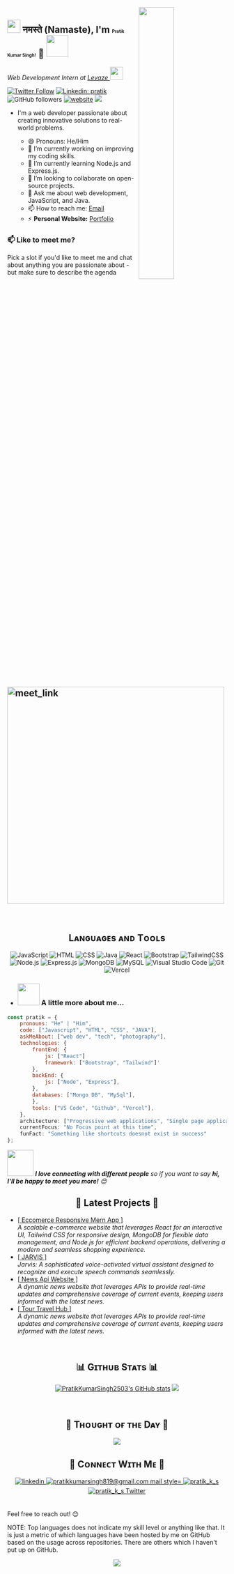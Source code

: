 <!--  Banner 
![search](https://github.com/PratikKumarSingh2503/PratikKumarSingh2503/assets/132550388/b8bd15d9-7e27-49b7-95f7-68cc4f3b2330)
<br /> -->

<!--Night Owl image-->
<div>
  <img align="right" width="40%" src="https://owlbertsio-resized.s3.amazonaws.com/Popper.psd.full.png">
</div>

<h2><img src="#" width="30"/> नमस्ते (Namaste), I'm <span style="font-size:10px;">Pratik Kumar Singh!</span> 👋 <img src="#" width="50"></h2>
<p><em>Web Development Intern at <a href="https://www.levaze.com/">Levaze
</a><img src="https://media.giphy.com/media/WUlplcMpOCEmTGBtBW/giphy.gif" width="30"> 
</em></p>

[![Twitter Follow](https://img.shields.io/twitter/follow/pratik?label=Follow)](https://twitter.com/PratikSingh819)
[![Linkedin: pratik](https://img.shields.io/badge/-pratik-blue?style=flat-square&logo=Linkedin&logoColor=white&link=https://www.linkedin.com/in/anmol-p-singh/)](https://www.linkedin.com/in/pratik-kumar-singh-aa6746221/)
![GitHub followers](https://img.shields.io/github/followers/PratikKumarSingh2503?label=Follow&style=social)
[![website](https://img.shields.io/badge/Website-46a2f1.svg?&style=flat-square&logo=Google-Chrome&logoColor=white&link=https://pratik-portfolio-woad.vercel.app/)](https://pratik-portfolio-woad.vercel.app/)
![](https://visitor-badge.glitch.me/badge?page_id=PratikKumarSingh2503.PratikKumarSingh2503)
<!--- ![Waka Readme](https://github.com/PratikKumarSingh2503/PratikKumarSingh2503/workflows/Waka%20Readme/badge.svg) --->



- I'm a web developer passionate about creating innovative solutions to real-world problems.

  - 😄 Pronouns: He/Him
  - 🔭 I’m currently working on improving my coding skills.
  - 🌱 I’m currently learning Node.js and Express.js.
  - 👯 I’m looking to collaborate on open-source projects.
  - 💬 Ask me about web development, JavaScript, and Java.
  - 📫 How to reach me: [Email](mailto:pratikkumarsingh819@example.com)
  - ⚡ **Personal Website:** [Portfolio](https://pratik-portfolio-woad.vercel.app/)
 
<!--Profile Count Badge-->
<p align="left">
<!--   <img src="https://komarev.com/ghpvc/?username=PratikKumarSingh2503&label=Profile%20views&color=770677&style=for-the-badge&logo=star" alt="PratikKumarSingh2503" style="padding-right:20px;" /> -->
</p>

### 📫 Like to meet me?

Pick a slot if you'd like to meet me and chat about anything you are passionate about - but make sure to describe the agenda

<a href="https://calendly.com/pratikkumarsingh819/30min" target="_blank"><img width="498" alt="meet_link" src="https://user-images.githubusercontent.com/15426564/144297439-f530f383-e73e-41e0-9914-a9b7d3f432e5.png"></a>
---
<br />

<!--Languages and Tools Section-->       
<h2 align="center">Lᴀɴɢᴜᴀɢᴇs ᴀɴᴅ Tᴏᴏʟs</h2> 
<p align="center">
<!-- <img width="500px"  src="https://skillicons.dev/icons?i=js,html,css,java,react,bootstrap,tailwind,nodejs,expressjs,mongo,mysql,vscode,git,vercel,x&perline=7"  /> -->
<img alt="JavaScript" src="https://img.shields.io/badge/-JavaScript-F7DF1E?style=flat-square&logo=javascript&logoColor=black" />
<img alt="HTML" src="https://img.shields.io/badge/-HTML5-E34F26?style=flat-square&logo=html5&logoColor=white" />
<img alt="CSS" src="https://img.shields.io/badge/-CSS3-1572B6?style=flat-square&logo=css3&logoColor=white" />
<img alt="Java" src="https://img.shields.io/badge/-Java-007396?style=flat-square&logo=java&logoColor=white" />
<img alt="React" src="https://img.shields.io/badge/-React-45b8d8?style=flat-square&logo=react&logoColor=white" />
<img alt="Bootstrap" src="https://img.shields.io/badge/-Bootstrap-563D7C?style=flat-square&logo=bootstrap&logoColor=white" />
<img alt="TailwindCSS" src="https://img.shields.io/badge/-TailwindCSS-38B2AC?style=flat-square&logo=tailwind-css&logoColor=white" />
  <br>
<img alt="Node.js" src="https://img.shields.io/badge/-Node.js-339933?style=flat-square&logo=node.js&logoColor=white" />
<img alt="Express.js" src="https://img.shields.io/badge/-Express.js-000000?style=flat-square&logo=express&logoColor=white" />
<img alt="MongoDB" src="https://img.shields.io/badge/-MongoDB-47A248?style=flat-square&logo=mongodb&logoColor=white" />
<img alt="MySQL" src="https://img.shields.io/badge/-MySQL-4479A1?style=flat-square&logo=mysql&logoColor=white" />
<img alt="Visual Studio Code" src="https://img.shields.io/badge/-Visual%20Studio%20Code-007ACC?style=flat-square&logo=visual-studio-code&logoColor=white" />
<img alt="Git" src="https://img.shields.io/badge/-Git-F05032?style=flat-square&logo=git&logoColor=white" />
<img alt="Vercel" src="https://img.shields.io/badge/-Vercel-000000?style=flat-square&logo=vercel&logoColor=white" />
</p>


  - ### <img src="https://media.giphy.com/media/VgCDAzcKvsR6OM0uWg/giphy.gif" width="50"> A little more about me...  

```javascript
const pratik = {
    pronouns: "He" | "Him",
    code: ["Javascript", "HTML", "CSS", "JAVA"],
    askMeAbout: ["web dev", "tech", "photography"],
    technologies: {
        frontEnd: {
            js: ["React"]
            framework: ["Bootstrap", "Tailwind"]'
        }, 
        backEnd: {
            js: ["Node", "Express"],
        },
        databases: ["Mongo DB", "MySql"],
        },
        tools: ["VS Code", "Github", "Vercel"], 
    },
    architecture: ["Progressive web applications", "Single page applications"],
    currentFocus: "No Focus point at this time",
    funFact: "Something like shortcuts doesnot exist in success"
};
```

<img src="https://media.giphy.com/media/LnQjpWaON8nhr21vNW/giphy.gif" width="60"> <em><b>I love connecting with different people</b> so if you want to say <b>hi, I'll be happy to meet you more!</b> 😊</em>
<br />


<!--     Comment Out  -->
<!-- <h3>Open source projects</h3>
<table>
  <thead align="center">
    <tr border: none;>
      <td><b>🎁 Projects</b></td>
      <td><b>⭐ Stars</b></td>
      <td><b>📚 Forks</b></td>
      <td><b>🛎 Issues</b></td>
      <td><b>📬 Pull requests</b></td>
    </tr>
  </thead>
  <tbody>
    <tr>
      <td><a href="https://github.com/thmsgbrt/react-simple-pull-to-refresh"><b>React PullToRefresh component</b></a></td>
      <td><img alt="Stars" src="https://img.shields.io/github/stars/thmsgbrt/react-simple-pull-to-refresh?style=flat-square&labelColor=343b41"/></td>
      <td><img alt="Forks" src="https://img.shields.io/github/forks/thmsgbrt/react-simple-pull-to-refresh?style=flat-square&labelColor=343b41"/></td>
      <td><img alt="Issues" src="https://img.shields.io/github/issues/thmsgbrt/react-simple-pull-to-refresh?style=flat-square&labelColor=343b41"/></td>
      <td><img alt="Pull Requests" src="https://img.shields.io/github/issues-pr/thmsgbrt/react-simple-pull-to-refresh?style=flat-square&labelColor=343b41"/></td>
    </tr>
	  <tr>
      <td><a href="https://github.com/thmsgbrt/Chrome-Extension-with-React-and-Typescript-Starter-Pack"><b>Typescript & React Chrome Extension Starter</b></a></td>
      <td><img alt="Stars" src="https://img.shields.io/github/stars/thmsgbrt/Chrome-Extension-with-React-and-Typescript-Starter-Pack?style=flat-square&labelColor=343b41"/></td>
      <td><img alt="Forks" src="https://img.shields.io/github/forks/thmsgbrt/Chrome-Extension-with-React-and-Typescript-Starter-Pack?style=flat-square&labelColor=343b41"/></td>
      <td><img alt="Issues" src="https://img.shields.io/github/issues/thmsgbrt/Chrome-Extension-with-React-and-Typescript-Starter-Pack?style=flat-square&labelColor=343b41"/></td>
      <td><img alt="Pull Requests" src="https://img.shields.io/github/issues-pr/thmsgbrt/Chrome-Extension-with-React-and-Typescript-Starter-Pack?style=flat-square&labelColor=343b41"/></td>
    </tr>
    <tr>
      <td><a href="https://github.com/thmsgbrt/nodejs-typescript-express-apollo-graphql-starter"><b>NodeJs Express TypeScript GraphQL Starter</b></a></td>
      <td><img alt="Stars" src="https://img.shields.io/github/stars/thmsgbrt/nodejs-typescript-express-apollo-graphql-starter?style=flat-square&labelColor=343b41"/></td>
      <td><img alt="Forks" src="https://img.shields.io/github/forks/thmsgbrt/nodejs-typescript-express-apollo-graphql-starter?style=flat-square&labelColor=343b41"/></td>
      <td><img alt="Issues" src="https://img.shields.io/github/issues/thmsgbrt/nodejs-typescript-express-apollo-graphql-starter?style=flat-square&labelColor=343b41"/></td>
      <td><img alt="Pull Requests" src="https://img.shields.io/github/issues-pr/thmsgbrt/nodejs-typescript-express-apollo-graphql-starter?style=flat-square&labelColor=343b41"/></td>
    </tr>
  </tbody>
</table>
<br /> -->


<h2 align="center">🤝 Latest Projects 🤝 </h2>
 <ul>
	 <li>
		 <a href="https://e-commerce-2nd.vercel.app/">[ Eccomerce Responsive Mern App ]</a> <br>
		 <i>A scalable e-commerce website that leverages React for an interactive UI, Tailwind CSS for responsive design, MongoDB for flexible data management, and Node.js for efficient backend 
                    operations, delivering a modern and seamless shopping experience.</i>
	</li>
	 <li>
		 <a href="https://jarvis-sand-eight.vercel.app/">[ JARVIS ]</a> <br>
		 <i>Jarvis: A sophisticated voice-activated virtual assistant designed to recognize and execute speech commands seamlessly.</i>
	</li>
	 <li>
		 <a href="https://news-api-website-rose.vercel.app/">[ News Api Website ]</a> <br>
		 <i>A dynamic news website that leverages APIs to provide real-time updates and comprehensive coverage of current events, keeping users informed with the latest news.</i>
	</li>
	 <li>
		 <a href="https://tour-travel-hub.vercel.app/">[ Tour Travel Hub ]</a> <br>
		 <i>A dynamic news website that leverages APIs to provide real-time updates and comprehensive coverage of current events, keeping users informed with the latest news.</i>
	</li>
   </ul>
<br />


<!--Badges Earn ( Comment Out )   -->
<!-- <h2 align="center">📊 My Badges 📊</h2>
<div style="text-align: center;">
<img src="https://github.com/user-attachments/assets/a4067159-4e7a-4605-840c-50fced081d5f" alt="Database Programming with SQL" style="width: 150px; height: 150px;" />
<img src="https://github.com/user-attachments/assets/fe053515-7c34-472a-bf01-1b278ca69925" alt="Java Explorer" style="width: 350px; height: 150px;" />
  </div>
<br />  -->


<!--Trophies Section-->   
<!-- <h2 align="center">🏆 Gɪᴛʜᴜʙ Tʀᴏᴘʜɪᴇs 🏆</h2>
<p align="center">
  <a href="https://github.com/PratikKumarSingh2503/github-profile-trophy">
    <img src="https://github-profile-trophy.vercel.app/?username=PratikKumarSingh2503&row=2&column=6&margin-w=20&margin-h=20" alt="GitHub Trophies">
  </a>
</p>   
<br /> -->

<!--Github stats Table--> 
<h2 align="center">📊 Gɪᴛʜᴜʙ Sᴛᴀᴛs 📊</h2>

<p align="center">
<a href="http://www.github.com/PratikKumarSingh2503"><img src="https://github-readme-stats.vercel.app/api?username=PratikKumarSingh2503&show_icons=true&hide=&count_private=true&title_color=3382ed&text_color=ffffff&icon_color=3382ed&bg_color=1c1917&hide_border=true&show_icons=true" alt="PratikKumarSingh2503's GitHub stats" /></a>
<a href="http://www.github.com/arifszn"><img src="https://github-readme-streak-stats.herokuapp.com/?user=PratikKumarSingh2503&stroke=ffffff&background=1c1917&ring=0891b2&fire=0891b2&currStreakNum=ffffff&currStreakLabel=0891b2&sideNums=ffffff&sideLabels=ffffff&dates=ffffff&hide_border=true" /></a>
 </p>

<!----
<table width="100%">
  <tr>
    <td width="50%">
      <h3 align="center"><strong>Gɪᴛʜᴜʙ Sᴛᴀᴛs</strong></h3>
      <p align="center">
        <a href="https://github.com/PratikKumarSingh2503">
          <img align="center" src="https://github-readme-stats.vercel.app/api?username=PratikKumarSingh2503&count_private=true&show_icons=true&theme=nightowl" alt="GitHub Stats" />
        </a>
      </p>
    </td>
    <td width="50%">
      <h3 align="center"><strong>Sᴛʀᴇᴀᴋ Sᴛᴀᴛs</strong></h3>
      <p align="center">
        <a href="https://github.com/PratikKumarSingh2503">
          <img align="center" src="https://streak-stats.demolab.com?user=PratikKumarSingh2503&theme=nightowl" alt="Streak Stats" />
        </a>
      </p>
    </td>
  </tr>
  <tr>
    <td width="50%">
      <h3 align="center"><strong>Lᴀᴛᴇsᴛ Pʀᴏᴊᴇᴄᴛ</strong></h3>
      <p align="center">
        <a href="https://github.com/PratikKumarSingh2503/Pratik-Portfolio">
          <img align="center" width="470" src="https://github-readme-stats.vercel.app/api/pin/?username=PratikKumarSingh2503&repo=Pratik-Portfolio&theme=nightowl&show_owner=true" alt="Awesome-Dev-Portfolios" />
        </a>
      </p>
    </td>
    <td width="50%">
      <h3 align="center"><strong>Tᴏᴘ Cᴏɴᴛʀɪʙᴜᴛɪᴏɴs</strong></h3>
      <p align="center">
        <a href="https://github.com/PratikKumarSingh2503">
          <img align="center" src="https://github-contributor-stats.vercel.app/api?username=PratikKumarSingh2503&limit=3&theme=nightowl&show_owner=true&combine_all_yearly_contributions=true" alt="Top Repo" />
        </a>
      </p>
    </td>
  </tr>
</table>
 ----->
<br />

 
<!--   - ## Connect with Me
  - [GitHub](https://github.com/PratikKumarSingh2503)
  - [LinkedIn](https://www.linkedin.com/in/pratik-kumar-singh-aa6746221/)
  - [Twitter](https://twitter.com/PratikSingh819)
-->

<!--Dynamic Quote card updated everyday at 12 PM--> 
<h2 align="center">🌟 Tʜᴏᴜɢʜᴛ ᴏғ ᴛʜᴇ Dᴀʏ 🌟</h2>
<!--STARTS_HERE_QUOTE_CARD-->
<p align="center">
    <img src="https://readme-daily-quotes.vercel.app/api?author=Rabindranath%Tagore&quote=It%is%20very%20simple%20to%20be%20happy%20but%20it%20is%20very%20very%20difficult%20to%20be%20simple.&theme=dark&bg_color=011627&author_color=ffeb95">
</p>
<!--ENDS_HERE_QUOTE_CARD-->


<!--Contact Section--> 

<h2 align="center">🤝 Cᴏɴɴᴇᴄᴛ Wɪᴛʜ Mᴇ 🤝 </h2>
<div align="center">
 <a href="https://www.linkedin.com/in/pratik-kumar-singh-aa6746221/" target="_blank">
<img src=https://img.shields.io/badge/linkedin-%231E77B5.svg?&style=for-the-badge&logo=linkedin&logoColor=white alt=linkedin style="margin-bottom: 5px;" />
</a>
  
<a href="mailto:pratikkumarsingh819@gmail.com" target="_blank">
<img src="https://img.shields.io/badge/Gmail-D14836?style=for-the-badge&logo=gmail&logoColor=white" alt="pratikkumarsingh819@gmail.com mail style="margin-bottom: 5px;" />
</a>

<a href="#" target="_blank">
<img src=https://img.shields.io/badge/Instagram-E4405F?style=for-the-badge&logo=instagram&logoColor=white alt=pratik_k_s Instagram style="margin-bottom: 5px;" />
</a>

<a href="https://twitter.com/PratikSingh819" target="_blank">
<img src="https://img.shields.io/badge/Twitter-1DA1F2?style=for-the-badge&logo=twitter&logoColor=white" alt="pratik_k_s Twitter" style="margin-bottom: 5px;" />
</a>
</div>
<br/>

Feel free to reach out! 😊      

NOTE: Top languages does not indicate my skill level or anything like that. It is just a metric of which languages have been hosted by me on GitHub based on the usage across repositories. There are others which I haven't put up on GitHub.

<!--Footer--> 
<p align="center">
  <img src="https://capsule-render.vercel.app/api?type=waving&color=gradient&height=65&section=footer"/>
</p>
